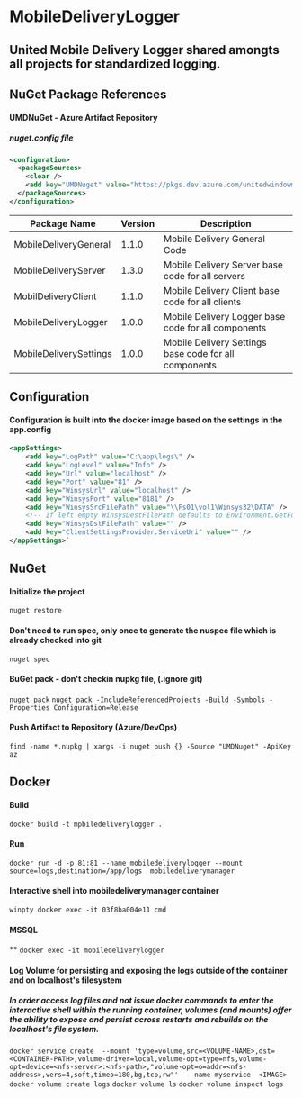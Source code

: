 # MobileDeliveryLogger
## United Mobile Delivery Logger shared amongts all projects for standardized logging.

## NuGet Package References
#### UMDNuGet - Azure Artifact Repository
##### nuget.config file
```xml
<configuration>
  <packageSources>
    <clear />
    <add key="UMDNuget" value="https://pkgs.dev.azure.com/unitedwindowmfg/1e4fcdac-b7c9-4478-823a-109475434848/_packaging/UMDNuget/nuget/v3/index.json" />
  </packageSources>
</configuration>
```

Package Name            | Version   | Description
--------------------    | -------   | -----------
MobileDeliveryGeneral              | 1.1.0     | Mobile Delivery General Code
MobileDeliveryServer    | 1.3.0     | Mobile Delivery Server base code for all servers
MobilDeliveryClient     | 1.1.0     | Mobile Delivery Client base code for all clients
MobileDeliveryLogger    | 1.0.0     | Mobile Delivery Logger base code for all components
MobileDeliverySettings  | 1.0.0     | Mobile Delivery Settings base code for all components

    
## Configuration
#### Configuration is built into the docker image based on the settings in the app.config

```xml
<appSettings>
    <add key="LogPath" value="C:\app\logs\" />
    <add key="LogLevel" value="Info" />
    <add key="Url" value="localhost" />
    <add key="Port" value="81" />
    <add key="WinsysUrl" value="localhost" />
    <add key="WinsysPort" value="8181" />
    <add key="WinsysSrcFilePath" value="\\Fs01\vol1\Winsys32\DATA" />
    <!-- If left empty WinsysDestFilePath defaults to Environment.GetFolderPath(Environment.SpecialFolder.Desktop)-->
    <add key="WinsysDstFilePath" value="" />
    <add key="ClientSettingsProvider.ServiceUri" value="" />
</appSettings>`
```

## NuGet

#### Initialize the project
`nuget restore`

#### Don't need to run spec, only once to generate the nuspec file which is already checked into git
`nuget spec`

#### BuGet pack - don't checkin nupkg file, (.ignore git)
`nuget pack`
`nuget pack -IncludeReferencedProjects -Build -Symbols -Properties Configuration=Release`

#### Push Artifact to Repository (Azure/DevOps)
`find -name *.nupkg | xargs -i nuget push {} -Source "UMDNuget" -ApiKey az`

## Docker

#### Build
`docker build -t mpbiledeliverylogger .`

#### Run
`docker run -d -p 81:81 --name mobiledeliverylogger --mount source=logs,destination=/app/logs  mobiledeliverymanager`

#### Interactive shell into mobiledeliverymanager container
`winpty docker exec -it 03f8ba004e11 cmd`

#### MSSQL
** `docker exec -it mobiledeliverylogger`

#### Log Volume for persisting and exposing the logs outside of the container and on localhost's filesystem
##### In order access log files and not issue docker commands to enter the interactive shell within the running container, volumes (and mounts) offer the ability to expose and persist across restarts and rebuilds on the localhost's file system.
`docker service create 
    --mount 'type=volume,src=<VOLUME-NAME>,dst=<CONTAINER-PATH>,volume-driver=local,volume-opt=type=nfs,volume-opt=device=<nfs-server>:<nfs-path>,"volume-opt=o=addr=<nfs-address>,vers=4,soft,timeo=180,bg,tcp,rw"' 
    --name myservice 
    <IMAGE>`
`docker volume create logs`
`docker volume ls`
`docker volume inspect logs`
